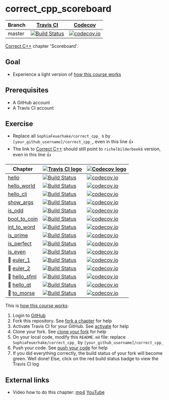 # correct_cpp_scoreboard

Branch|[Travis CI](https://travis-ci.org)|[Codecov](https://www.codecov.io)
---|---|---
master|[![Build Status](https://travis-ci.org/SophiaFeuerhake/correct_cpp_scoreboard.svg?branch=master)](https://travis-ci.org/SophiaFeuerhake/correct_cpp_scoreboard)|[![codecov.io](https://codecov.io/github/SophiaFeuerhake/correct_cpp_scoreboard/coverage.svg?branch=master)](https://codecov.io/github/SophiaFeuerhake/correct_cpp_scoreboard/branch/master)

[Correct C++](https://github.com/richelbilderbeek/correct_cpp) chapter 'Scoreboard'.

## Goal

 * Experience a light version of [how this course works](https://github.com/richelbilderbeek/correct_cpp/blob/master/doc/how_this_course_works.md)

## Prerequisites

 * A GitHub account
 * A Travis CI account

## Exercise

 * Replace all `SophiaFeuerhake/correct_cpp_` s by `[your_github_username]/correct_cpp_`, even in this line :+1:
 * The link to [Correct C++](https://github.com/richelbilderbeek/correct_cpp) should still point to `richelbilderbeek`s version, even in this line :+1:

Chapter|[![Travis CI logo](TravisCI.png)](https://travis-ci.org)|[![Codecov logo](Codecov.png)](https://www.codecov.io)
---|---|---
[hello](https://github.com/SophiaFeuerhake/correct_cpp_hello)|[![Build Status](https://travis-ci.org/SophiaFeuerhake/correct_cpp_hello.svg?branch=master)](https://travis-ci.org/SophiaFeuerhake/correct_cpp_hello) | [![codecov.io](https://codecov.io/github/SophiaFeuerhake/correct_cpp_hello/coverage.svg?branch=master)](https://codecov.io/github/SophiaFeuerhake/correct_cpp_hello?branch=master)
[hello_world](https://github.com/SophiaFeuerhake/correct_cpp_hello_world)|[![Build Status](https://travis-ci.org/SophiaFeuerhake/correct_cpp_hello_world.svg?branch=master)](https://travis-ci.org/SophiaFeuerhake/correct_cpp_hello_world) | [![codecov.io](https://codecov.io/github/SophiaFeuerhake/correct_cpp_hello_world/coverage.svg?branch=master)](https://codecov.io/github/SophiaFeuerhake/correct_cpp_hello_world?branch=master)
[hello_cli](https://github.com/SophiaFeuerhake/correct_cpp_hello_cli)|[![Build Status](https://travis-ci.org/SophiaFeuerhake/correct_cpp_hello_cli.svg?branch=master)](https://travis-ci.org/SophiaFeuerhake/correct_cpp_hello_cli) | [![codecov.io](https://codecov.io/github/SophiaFeuerhake/correct_cpp_hello_cli/coverage.svg?branch=master)](https://codecov.io/github/SophiaFeuerhake/correct_cpp_hello_cli?branch=master)
[show_args](https://github.com/SophiaFeuerhake/correct_cpp_show_args)|[![Build Status](https://travis-ci.org/SophiaFeuerhake/correct_cpp_show_args.svg?branch=master)](https://travis-ci.org/SophiaFeuerhake/correct_cpp_show_args) | [![codecov.io](https://codecov.io/github/SophiaFeuerhake/correct_cpp_show_args/coverage.svg?branch=master)](https://codecov.io/github/SophiaFeuerhake/correct_cpp_show_args?branch=master)
[is_odd](https://github.com/SophiaFeuerhake/correct_cpp_is_odd)|[![Build Status](https://travis-ci.org/SophiaFeuerhake/correct_cpp_is_odd.svg?branch=master)](https://travis-ci.org/SophiaFeuerhake/correct_cpp_is_odd) | [![codecov.io](https://codecov.io/github/SophiaFeuerhake/correct_cpp_is_odd/coverage.svg?branch=master)](https://codecov.io/github/SophiaFeuerhake/correct_cpp_is_odd?branch=master)
[bool_to_coin](https://github.com/SophiaFeuerhake/correct_cpp_bool_to_coin)|[![Build Status](https://travis-ci.org/SophiaFeuerhake/correct_cpp_bool_to_coin.svg?branch=master)](https://travis-ci.org/SophiaFeuerhake/correct_cpp_bool_to_coin) | [![codecov.io](https://codecov.io/github/SophiaFeuerhake/correct_cpp_bool_to_coin/coverage.svg?branch=master)](https://codecov.io/github/SophiaFeuerhake/correct_cpp_bool_to_coin?branch=master)
[int_to_word](https://github.com/SophiaFeuerhake/correct_cpp_int_to_word)|[![Build Status](https://travis-ci.org/SophiaFeuerhake/correct_cpp_int_to_word.svg?branch=master)](https://travis-ci.org/SophiaFeuerhake/correct_cpp_int_to_word) | [![codecov.io](https://codecov.io/github/SophiaFeuerhake/correct_cpp_int_to_word/coverage.svg?branch=master)](https://codecov.io/github/SophiaFeuerhake/correct_cpp_int_to_word?branch=master)
[is_prime](https://github.com/SophiaFeuerhake/correct_cpp_is_prime)|[![Build Status](https://travis-ci.org/SophiaFeuerhake/correct_cpp_is_prime.svg?branch=master)](https://travis-ci.org/SophiaFeuerhake/correct_cpp_is_prime) | [![codecov.io](https://codecov.io/github/SophiaFeuerhake/correct_cpp_is_prime/coverage.svg?branch=master)](https://codecov.io/github/SophiaFeuerhake/correct_cpp_is_prime?branch=master)
[is_perfect](https://github.com/SophiaFeuerhake/correct_cpp_is_perfect)|[![Build Status](https://travis-ci.org/SophiaFeuerhake/correct_cpp_is_perfect.svg?branch=master)](https://travis-ci.org/SophiaFeuerhake/correct_cpp_is_perfect) | [![codecov.io](https://codecov.io/github/SophiaFeuerhake/correct_cpp_is_perfect/coverage.svg?branch=master)](https://codecov.io/github/SophiaFeuerhake/correct_cpp_is_perfect?branch=master)
[is_even](https://github.com/SophiaFeuerhake/correct_cpp_is_even)|[![Build Status](https://travis-ci.org/SophiaFeuerhake/correct_cpp_is_even.svg?branch=master)](https://travis-ci.org/SophiaFeuerhake/correct_cpp_is_even) | [![codecov.io](https://codecov.io/github/SophiaFeuerhake/correct_cpp_is_even/coverage.svg?branch=master)](https://codecov.io/github/SophiaFeuerhake/correct_cpp_is_even?branch=master)
:construction: [euler_1](https://github.com/SophiaFeuerhake/correct_cpp_euler_1)|[![Build Status](https://travis-ci.org/SophiaFeuerhake/correct_cpp_euler_1.svg?branch=master)](https://travis-ci.org/SophiaFeuerhake/correct_cpp_euler_1) | [![codecov.io](https://codecov.io/github/SophiaFeuerhake/correct_cpp_euler_1/coverage.svg?branch=master)](https://codecov.io/github/SophiaFeuerhake/correct_cpp_euler_1?branch=master)
:construction: [euler_2](https://github.com/SophiaFeuerhake/correct_cpp_euler_2)|[![Build Status](https://travis-ci.org/SophiaFeuerhake/correct_cpp_euler_2.svg?branch=master)](https://travis-ci.org/SophiaFeuerhake/correct_cpp_euler_2) | [![codecov.io](https://codecov.io/github/SophiaFeuerhake/correct_cpp_euler_2/coverage.svg?branch=master)](https://codecov.io/github/SophiaFeuerhake/correct_cpp_euler_2?branch=master)
:construction: [hello_sfml](https://github.com/SophiaFeuerhake/correct_cpp_hello_sfml)|[![Build Status](https://travis-ci.org/SophiaFeuerhake/correct_cpp_hello_sfml.svg?branch=master)](https://travis-ci.org/SophiaFeuerhake/correct_cpp_hello_sfml) | [![codecov.io](https://codecov.io/github/SophiaFeuerhake/correct_cpp_hello_sfml/coverage.svg?branch=master)](https://codecov.io/github/SophiaFeuerhake/correct_cpp_hello_sfml?branch=master)
:construction: [hello_qt](https://github.com/SophiaFeuerhake/correct_cpp_hello_qt)|[![Build Status](https://travis-ci.org/SophiaFeuerhake/correct_cpp_hello_qt.svg?branch=master)](https://travis-ci.org/SophiaFeuerhake/correct_cpp_hello_qt) | [![codecov.io](https://codecov.io/github/SophiaFeuerhake/correct_cpp_hello_qt/coverage.svg?branch=master)](https://codecov.io/github/SophiaFeuerhake/correct_cpp_hello_qt?branch=master)
:construction: [to_morse](https://github.com/SophiaFeuerhake/correct_cpp_to_morse)|[![Build Status](https://travis-ci.org/SophiaFeuerhake/correct_cpp_to_morse.svg?branch=master)](https://travis-ci.org/SophiaFeuerhake/correct_cpp_to_morse) | [![codecov.io](https://codecov.io/github/SophiaFeuerhake/correct_cpp_to_morse/coverage.svg?branch=master)](https://codecov.io/github/SophiaFeuerhake/correct_cpp_to_morse?branch=master)

This is [how this course works](https://github.com/richelbilderbeek/correct_cpp/blob/master/doc/how_this_course_works.md):

  1. Login to [GitHub](https://github.com/)
  2. Fork this repository. See [fork a chapter](https://github.com/richelbilderbeek/correct_cpp/blob/master/doc/fork_a_chapter.md) for help
  3. Activate Travis CI for your GitHub. See [activate](https://github.com/richelbilderbeek/correct_cpp/blob/master/doc/activate.md) for help 
  4. Clone your fork. See [clone your fork](https://github.com/richelbilderbeek/correct_cpp/blob/master/doc/clone_your_fork.md) for help
  5. On your local code, modify this `README.md` file: replace `SophiaFeuerhake/correct_cpp_` by `[your_github_username]/correct_cpp_`
  6. Push your code. See [push your code](https://github.com/richelbilderbeek/correct_cpp/blob/master/doc/push_your_code.md) for help
  7. If you did everything correctly, the build status of your fork will become green. Well done! Else, click on the red build status badge to view the Travis CI log

## External links

 * Video how to do this chapter: [mp4](http://www.richelbilderbeek.nl/correct_cpp_scoreboard.mp4) [YouTube](https://youtu.be/QABP8qEeM9o) 
